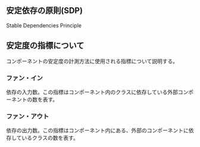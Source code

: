 ## 安定依存の原則(SDP)
Stable Dependencies Principle

## 安定度の指標について
コンポーネントの安定度の計測方法に使用される指標について説明する。

### ファン・イン
依存の入力数。この指標はコンポーネント内のクラスに依存している外部コンポーネントの数を表す。

### ファン・アウト
依存の出力数。この指標はコンポーネント内にある、外部のコンポーネントに依存しているクラスの数を表す。

